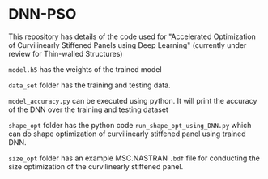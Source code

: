 # DNN-PSO

This repository has details of the code used for "Accelerated Optimization of Curvilinearly Stiffened Panels using Deep Learning" (currently under review for Thin-walled Structures)

`model.h5` has the weights of the trained model

`data_set` folder has the training and testing data. 

`model_accuracy.py` can be executed using python. It will print the accuracy of the DNN over the training and testing dataset

`shape_opt` folder has the python code `run_shape_opt_using_DNN.py` which can do shape optimization of curvilinearly stiffened panel using trained DNN. 

`size_opt` folder has an example MSC.NASTRAN `.bdf` file for conducting the size optimization of the curvilinearly stiffened panel.
